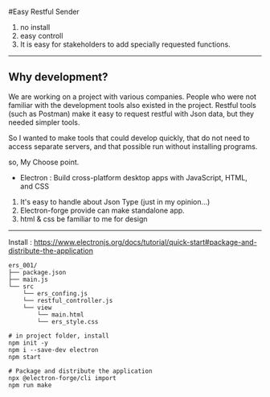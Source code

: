 #Easy Restful Sender 
1. no install
2. easy controll
3. It is easy for stakeholders to add specially requested functions.

---
Why development?
---
We are working on a project with various companies.
People who were not familiar with the development tools also existed in the project.
Restful tools (such as Postman) make it easy to request restful with Json data, but they needed simpler tools.

So I wanted to make tools that could develop quickly, 
that do not need to access separate servers, 
and that possible run without installing programs.

so, My Choose point.

- Electron : Build cross-platform desktop apps with JavaScript, HTML, and CSS
1. It's easy to handle about Json Type (just in my opinion...)
2. Electron-forge provide can make standalone app.
3. html & css be familiar to me for design

---

Install : https://www.electronjs.org/docs/tutorial/quick-start#package-and-distribute-the-application
```
ers_001/
├── package.json
├── main.js
└── src
    └── ers_confing.js
    └── restful_controller.js
    └── view
        └── main.html
        └── ers_style.css

```

```
# in project folder, install
npm init -y
npm i --save-dev electron
npm start

# Package and distribute the application
npx @electron-forge/cli import
npm run make
```
